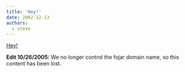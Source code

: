 ```yaml
---
title: 'Hey!'
date: 2002-12-13
authors:
  - steve
---
```


[Hey!](http://www.fojar.com/~steve/pics/steve/hey!.jpg)

**Edit 10/26/2005:** We no longer control the fojar domain name, so this content has been lost.
